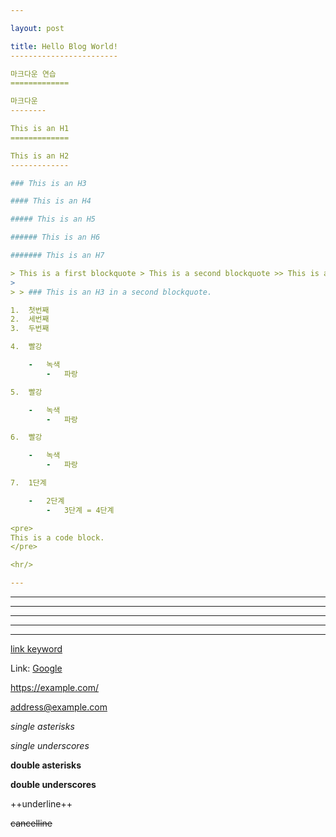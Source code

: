 ```yaml
---

layout: post

title: Hello Blog World!
------------------------

마크다운 연습
=============

마크다운
--------

This is an H1
=============

This is an H2
-------------

### This is an H3

#### This is an H4

##### This is an H5

###### This is an H6

####### This is an H7

> This is a first blockquote > This is a second blockquote >> This is a third blockqoute
>
> > ### This is an H3 in a second blockquote.

1.	첫번째
2.	세번째
3.	두번째

4.	빨강

	-	녹색
		-	파랑

5.	빨강

	-	녹색
		-	파랑

6.	빨강

	-	녹색
		-	파랑

7.	1단계

	-	2단계
		-	3단계 = 4단계

<pre>
This is a code block.
</pre>

<hr/>

---
```


---

---

---

---

---

[link keyword](URL)

Link: [Google](https://google.com)

https://example.com/

address@example.com

*single asterisks*

*single underscores*

**double asterisks**

**double underscores**

++underline++

~~cancelline~~
